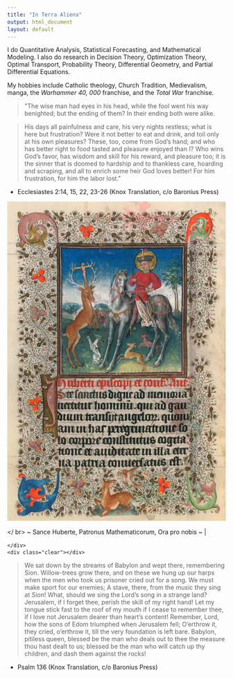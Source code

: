 ```yaml
---
title: "In Terra Aliena"
output: html_document
layout: default
---
```


I do Quantitative Analysis, Statistical Forecasting, and Mathematical Modeling. I also do research in Decision Theory, Optimization Theory, Optimal Transport, Probability Theory, Differential Geometry, and Partial Differential Equations.

My hobbies include Catholic theology, Church Tradition, Medievalism, manga, the _Warhammer 40, 000_ franchise, and the _Total War_ franchise.

  <div id="container">
    <div id="left">

> "The wise man had eyes in his head, while the fool went his way benighted; but the ending of them? In their ending both were alike.

> His days all painfulness and care, his very nights restless; what is here but frustration? Were it not better to eat and drink, and toil only at his own pleasures? These, too, come from God’s hand; and who has better right to food tasted and pleasure enjoyed than I? Who wins God’s favor, has wisdom and skill for his reward, and pleasure too; it is the sinner that is doomed to hardship and to thankless care, hoarding and scraping, and all to enrich some heir God loves better! For him frustration,  for him the labor lost."

- Ecclesiastes 2:14, 15, 22, 23-26 (Knox Translation, c/o Baronius Press)

    </div>
    <div id="right">
      
![Saint Hubertus](saint_hubertus.png)

</ br>
~ Sance Huberte, Patronus Mathematicorum, Ora pro nobis ~ |

    </div>
    <div class="clear"></div>
  </div>

> We sat down by the streams of Babylon and wept there, remembering Sion. Willow-trees grow there, and on these we hung up our harps when the men who took us prisoner cried out for a song. We must make sport for our enemies; A stave, there, from the music they sing at Sion! What, should we sing the Lord’s song in a strange land? Jerusalem, if I forget thee, perish the skill of my right hand! Let my tongue stick fast to the roof of my mouth if I cease to remember thee, if I love not Jerusalem dearer than heart’s content! Remember, Lord, how the sons of Edom triumphed when Jerusalem fell; O’erthrow it, they cried, o’erthrow it, till the very foundation is left bare. Babylon, pitiless queen, blessed be the man who deals out to thee the measure thou hast dealt to us; blessed be the man who will catch up thy children, and dash them against the rocks!

- Psalm 136 (Knox Translation, c/o Baronius Press) 

